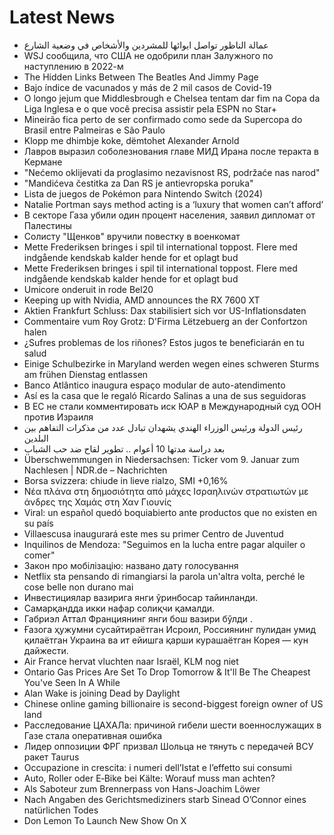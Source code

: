 # Latest News
-  عمالة الناظور تواصل ايوائها للمشردين والأشخاص في وضعية الشارع
-  WSJ сообщила, что США не одобрили план Залужного по наступлению в 2022-м
-  The Hidden Links Between The Beatles And Jimmy Page
-  Bajo índice de vacunados y más de 2 mil casos de Covid-19
-  O longo jejum que Middlesbrough e Chelsea tentam dar fim na Copa da Liga Inglesa e o que você precisa assistir pela ESPN no Star+
-  Mineirão fica perto de ser confirmado como sede da Supercopa do Brasil entre Palmeiras e São Paulo
-  Klopp me dhimbje koke, dëmtohet Alexander Arnold
-  Лавров выразил соболезнования главе МИД Ирана после теракта в Кермане
-  "Nećemo oklijevati da proglasimo nezavisnost RS, podržaće nas narod"
-  "Mandićeva čestitka za Dan RS je antievropska poruka"
-  Lista de juegos de Pokémon para Nintendo Switch (2024)
-  Natalie Portman says method acting is a ‘luxury that women can’t afford’
-  В секторе Газа убили один процент населения, заявил дипломат от Палестины
-  Солисту "Щенков" вручили повестку в военкомат
-  Mette Frederiksen bringes i spil til international toppost. Flere med indgående kendskab kalder hende for et oplagt bud
-  Mette Frederiksen bringes i spil til international toppost. Flere med indgående kendskab kalder hende for et oplagt bud
-  Umicore onderuit in rode Bel20
-  Keeping up with Nvidia, AMD announces the RX 7600 XT
-  Aktien Frankfurt Schluss: Dax stabilisiert sich vor US-Inflationsdaten
-  Commentaire vum Roy Grotz: D'Firma Lëtzebuerg an der Confortzon halen
-  ¿Sufres problemas de los riñones? Estos jugos te beneficiarán en tu salud
-  Einige Schulbezirke in Maryland werden wegen eines schweren Sturms am frühen Dienstag entlassen
-  Banco Atlântico inaugura espaço modular de auto-atendimento
-  Así es la casa que le regaló Ricardo Salinas a una de sus seguidoras
-  В ЕС не стали комментировать иск ЮАР в Международный суд ООН против Израиля
-  رئيس الدولة ورئيس الوزراء الهندي يشهدان تبادل عدد من مذكرات التفاهم بين البلدين
-  بعد دراسة مدتها 10 أعوام .. تطوير لقاح ضد حب الشباب
-  Überschwemmungen in Niedersachsen: Ticker vom 9. Januar zum Nachlesen | NDR.de – Nachrichten
-  Borsa svizzera: chiude in lieve rialzo, SMI +0,16%
-  Νέα πλάνα στη δημοσιότητα από μάχες Ισραηλινών στρατιωτών με άνδρες της Χαμάς στη Χαν Γιουνίς
-  Viral: un español quedó boquiabierto ante productos que no existen en su país
-  Villaescusa inaugurará este mes su primer Centro de Juventud
-  Inquilinos de Mendoza: "Seguimos en la lucha entre pagar alquiler o comer"
-  Закон про мобілізацію: названо дату голосування
-  Netflix sta pensando di rimangiarsi la parola un'altra volta, perché le cose belle non durano mai
-  Инвестициялар вазирига янги ўринбосар тайинланди.
-  Самарқандда икки нафар солиқчи қамалди.
-  Габриэл Аттал Франциянинг янги бош вазири бўлди .
-  Ғазога ҳужумни сусайтираётган Исроил, Россиянинг пулидан умид қилаётган Украина ва ит ейишга қарши курашаётган Корея — кун дайжести.
-  Air France hervat vluchten naar Israël, KLM nog niet
-  Ontario Gas Prices Are Set To Drop Tomorrow & It'll Be The Cheapest You've Seen In A While
-  Alan Wake is joining Dead by Daylight
-  Chinese online gaming billionaire is second-biggest foreign owner of US land
-  Расследование ЦАХАЛа: причиной гибели шести военнослужащих в Газе стала оперативная ошибка
-  Лидер оппозиции ФРГ призвал Шольца не тянуть с передачей ВСУ ракет Taurus
-  Occupazione in crescita: i numeri dell’Istat e l’effetto sui consumi
-  Auto, Roller oder E‑Bike bei Kälte: Worauf muss man achten?
-  Als Saboteur zum Brennerpass von Hans-Joachim Löwer
-  Nach Angaben des Gerichtsmediziners starb Sinead O’Connor eines natürlichen Todes
-  Don Lemon To Launch New Show On X
